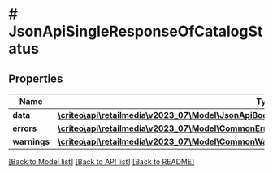 # # JsonApiSingleResponseOfCatalogStatus

## Properties

Name | Type | Description | Notes
------------ | ------------- | ------------- | -------------
**data** | [**\criteo\api\retailmedia\v2023_07\Model\JsonApiBodyWithIdOfInt64AndCatalogStatusAndCatalogStatus**](JsonApiBodyWithIdOfInt64AndCatalogStatusAndCatalogStatus.md) |  |
**errors** | [**\criteo\api\retailmedia\v2023_07\Model\CommonError[]**](CommonError.md) |  | [optional]
**warnings** | [**\criteo\api\retailmedia\v2023_07\Model\CommonWarning[]**](CommonWarning.md) |  | [optional]

[[Back to Model list]](../../README.md#models) [[Back to API list]](../../README.md#endpoints) [[Back to README]](../../README.md)

